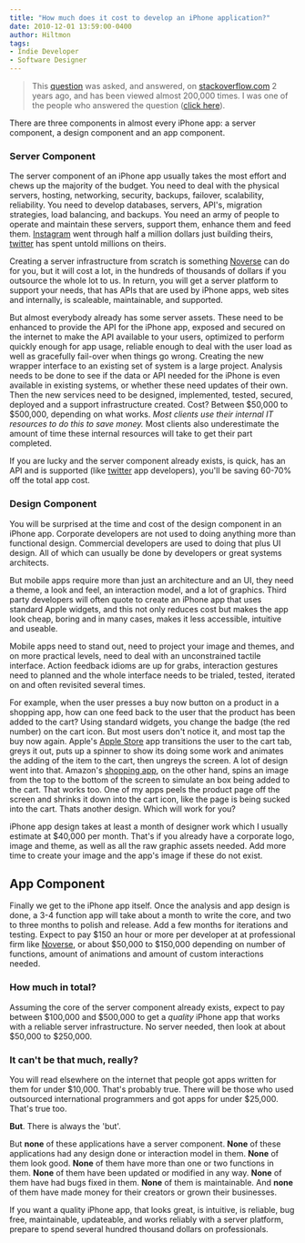 ```yaml
---
title: "How much does it cost to develop an iPhone application?"
date: 2010-12-01 13:59:00-0400
author: Hiltmon
tags:
- Indie Developer
- Software Designer
---
```


> This [question](http://stackoverflow.com/questions/209170/how-much-does-it-cost-to-develop-an-iphone-application) was asked, and answered, on [stackoverflow.com](http://stackoverflow.com) 2 years ago, and has been viewed almost 200,000 times.  I was one of the people who answered the question ([click here](http://stackoverflow.com/questions/209170/how-much-does-it-cost-to-develop-an-iphone-application/3927217#3927217)).

There are three components in almost every iPhone app: a server component, a design component and an app component.

### Server Component

The server component of an iPhone app usually takes the most effort and chews up the majority of the budget.  You need to deal with the physical servers, hosting, networking, security, backups, failover, scalability, reliability.  You need to develop databases, servers, API's, migration strategies, load balancing, and backups.  You need an army of people to operate and maintain these servers, support them, enhance them and feed them.  [Instagram](http://instagr.am/) went through half a million dollars just building theirs, [twitter](http://twitter.com/) has spent untold millions on theirs.

Creating a server infrastructure from scratch is something [Noverse](http://www.noverse.com/) can do for you, but it will cost a lot, in the hundreds of thousands of dollars if you outsource the whole lot to us.  In return, you will get a server platform to support your needs, that has APIs that are used by iPhone apps, web sites and internally, is scaleable, maintainable, and supported.

But almost everybody already has some server assets.  These need to be enhanced to provide the API for the iPhone app, exposed and secured on the internet to make the API available to your users, optimized to perform quickly enough for app usage, reliable enough to deal with the user load as well as gracefully fail-over when things go wrong.  Creating the new wrapper interface to an existing set of system is a large project.  Analysis needs to be done to see if the data or API needed for the iPhone is even available in existing systems, or whether these need updates of their own.  Then the new services need to be designed, implemented, tested, secured, deployed and a support infrastructure created.  Cost?  Between $50,000 to $500,000, depending on what works.  _Most clients use their internal IT resources to do this to save money._  Most clients also underestimate the amount of time these internal resources will take to get their part completed.

If you are lucky and the server component already exists, is quick, has an API and is supported (like [twitter](http://twitter.com/) app developers), you'll be saving 60-70% off the total app cost.

### Design Component

You will be surprised at the time and cost of the design component in an iPhone app.  Corporate developers are not used to doing anything more than functional design.  Commercial developers are used to doing that plus UI design.  All of which can usually be done by developers or great systems architects.

But mobile apps require more than just an architecture and an UI, they need a theme, a look and feel, an interaction model, and a lot of graphics.  Third party developers will often quote to create an iPhone app that uses standard Apple widgets, and this not only reduces cost but makes the app look cheap, boring and in many cases, makes it less accessible, intuitive and useable.

Mobile apps need to stand out, need to project your image and themes, and on more practical levels, need to deal with an unconstrained tactile interface.  Action feedback idioms are up for grabs, interaction gestures need to planned and the whole interface needs to be trialed, tested, iterated on and often revisited several times.

For example, when the user presses a buy now button on a product in a shopping app, how can one feed back to the user that the product has been added to the cart?  Using standard widgets, you change the badge (the red number) on the cart icon.  But most users don't notice it, and most tap the buy now again.  Apple's [Apple Store](http://itunes.apple.com/us/app/apple-store/id375380948?mt=8) app transitions the user to the cart tab, greys it out, puts up a spinner to show its doing some work and animates the adding of the item to the cart, then ungreys the screen.  A lot of design went into that.  Amazon's [shopping app](http://www.amazon.com/gp/feature.html?ie=UTF8&docId=1000291661), on the other hand, spins an image from the top to the bottom of the screen to simulate an box being added to the cart.  That works too.  One of my apps peels the product page off the screen and shrinks it down into the cart icon, like the page is being sucked into the cart.  Thats another design.  Which will work for you?

iPhone app design takes at least a month of designer work which I usually estimate at $40,000 per month.  That's if you already have a corporate logo, image and theme, as well as all the raw graphic assets needed.  Add more time to create your image and the app's image if these do not exist.

## App Component

Finally we get to the iPhone app itself.  Once the analysis and app design is done, a 3-4 function app will take about a month to write the core, and two to three months to polish and release.  Add a few months for iterations and testing.  Expect to pay $150 an hour or more per developer at at professional firm like [Noverse](http://www.noverse.com/), or about $50,000 to $150,000 depending on number of functions, amount of animations and  amount of custom interactions needed.


### How much in total?

Assuming the core of the server component already exists, expect to pay between $100,000 and $500,000 to get a _quality_ iPhone app that works with a reliable server infrastructure.  No server needed, then look at about $50,000 to $250,000.

### It can't be that much, really?

You will read elsewhere on the internet that people got apps written for them for under $10,000.  That's probably true.  There will be those who used outsourced international programmers and got apps for under $25,000.  That's true too.

**But**.  There is always the 'but'.

But **none** of these applications have a server component.  **None** of these applications had any design done or interaction model in them.  **None** of them look good.  **None** of them have more than one or two functions in them.  **None** of them have been updated or modified in any way.  **None** of them have had bugs fixed in them.  **None** of them is maintainable.  And **none** of them have made money for their creators or grown their businesses.

If you want a quality iPhone app, that looks great, is intuitive, is reliable, bug free, maintainable, updateable, and works reliably with a server platform, prepare to spend several hundred thousand dollars on professionals.
